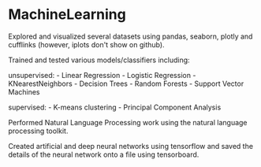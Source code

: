 # MachineLearning

Explored and visualized several datasets using pandas, seaborn, plotly and cufflinks (however, iplots don't show on github).

Trained and tested various models/classifiers including:
  
  unsupervised:
    - Linear Regression
    - Logistic Regression
    - KNearestNeighbors
    - Decision Trees
    - Random Forests
    - Support Vector Machines
    
  supervised:
    - K-means clustering
    - Principal Component Analysis

Performed Natural Language Processing work using the natural language processing toolkit. 

Created artificial and deep neural networks using tensorflow and saved the details of the neural network onto a file using tensorboard. 

